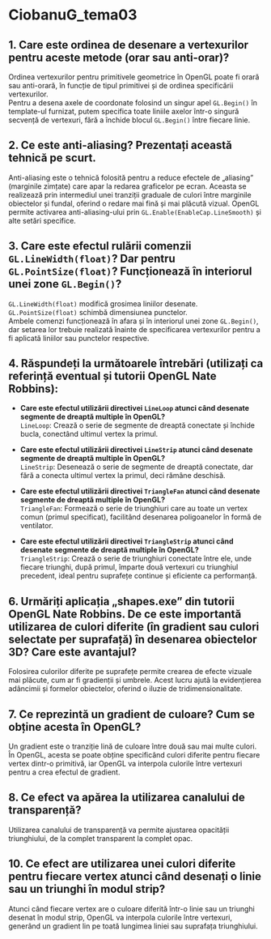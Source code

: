 # CiobanuG_tema03

## 1. Care este ordinea de desenare a vertexurilor pentru aceste metode (orar sau anti-orar)?

Ordinea vertexurilor pentru primitivele geometrice în OpenGL poate fi orară sau anti-orară, în funcție de tipul primitivei și de ordinea specificării vertexurilor.  
Pentru a desena axele de coordonate folosind un singur apel `GL.Begin()` în template-ul furnizat, putem specifica toate liniile axelor într-o singură secvență de vertexuri, fără a închide blocul `GL.Begin()` între fiecare linie.

## 2. Ce este anti-aliasing? Prezentați această tehnică pe scurt.

Anti-aliasing este o tehnică folosită pentru a reduce efectele de „aliasing” (marginile zimțate) care apar la redarea graficelor pe ecran. Aceasta se realizează prin intermediul unei tranziții graduale de culori între marginile obiectelor și fundal, oferind o redare mai fină și mai plăcută vizual. OpenGL permite activarea anti-aliasing-ului prin `GL.Enable(EnableCap.LineSmooth)` și alte setări specifice.

## 3. Care este efectul rulării comenzii `GL.LineWidth(float)`? Dar pentru `GL.PointSize(float)`? Funcționează în interiorul unei zone `GL.Begin()`?

`GL.LineWidth(float)` modifică grosimea liniilor desenate. `GL.PointSize(float)` schimbă dimensiunea punctelor.  
Ambele comenzi funcționează în afara și în interiorul unei zone `GL.Begin()`, dar setarea lor trebuie realizată înainte de specificarea vertexurilor pentru a fi aplicată liniilor sau punctelor respective.

## 4. Răspundeți la următoarele întrebări (utilizați ca referință eventual și tutorii OpenGL Nate Robbins):

- **Care este efectul utilizării directivei `LineLoop` atunci când desenate segmente de dreaptă multiple în OpenGL?**  
  `LineLoop`: Crează o serie de segmente de dreaptă conectate și închide bucla, conectând ultimul vertex la primul.

- **Care este efectul utilizării directivei `LineStrip` atunci când desenate segmente de dreaptă multiple în OpenGL?**  
  `LineStrip`: Desenează o serie de segmente de dreaptă conectate, dar fără a conecta ultimul vertex la primul, deci rămâne deschisă.

- **Care este efectul utilizării directivei `TriangleFan` atunci când desenate segmente de dreaptă multiple în OpenGL?**  
  `TriangleFan`: Formează o serie de triunghiuri care au toate un vertex comun (primul specificat), facilitând desenarea poligoanelor în formă de ventilator.

- **Care este efectul utilizării directivei `TriangleStrip` atunci când desenate segmente de dreaptă multiple în OpenGL?**  
  `TriangleStrip`: Crează o serie de triunghiuri conectate între ele, unde fiecare triunghi, după primul, împarte două vertexuri cu triunghiul precedent, ideal pentru suprafețe continue și eficiente ca performanță.

## 6. Urmăriți aplicația „shapes.exe” din tutorii OpenGL Nate Robbins. De ce este importantă utilizarea de culori diferite (în gradient sau culori selectate per suprafață) în desenarea obiectelor 3D? Care este avantajul?

Folosirea culorilor diferite pe suprafețe permite crearea de efecte vizuale mai plăcute, cum ar fi gradienții și umbrele. Acest lucru ajută la evidențierea adâncimii și formelor obiectelor, oferind o iluzie de tridimensionalitate.

## 7. Ce reprezintă un gradient de culoare? Cum se obține acesta în OpenGL?

Un gradient este o tranziție lină de culoare între două sau mai multe culori. În OpenGL, acesta se poate obține specificând culori diferite pentru fiecare vertex dintr-o primitivă, iar OpenGL va interpola culorile între vertexuri pentru a crea efectul de gradient.

## 8. Ce efect va apărea la utilizarea canalului de transparență?

Utilizarea canalului de transparență va permite ajustarea opacității triunghiului, de la complet transparent la complet opac.

## 10. Ce efect are utilizarea unei culori diferite pentru fiecare vertex atunci când desenați o linie sau un triunghi în modul strip?

Atunci când fiecare vertex are o culoare diferită într-o linie sau un triunghi desenat în modul strip, OpenGL va interpola culorile între vertexuri, generând un gradient lin pe toată lungimea liniei sau suprafața triunghiului.
